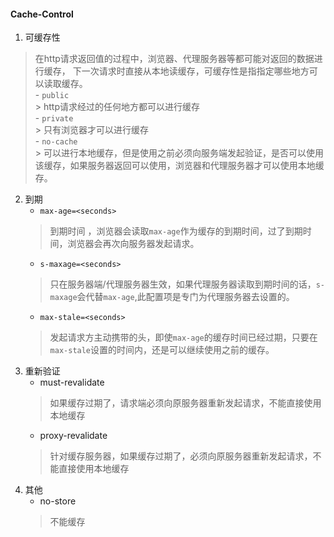 #### Cache-Control
1. 可缓存性
> 在http请求返回值的过程中，浏览器、代理服务器等都可能对返回的数据进行缓存，
下一次请求时直接从本地读缓存，可缓存性是指指定哪些地方可以读取缓存。  
    - `public`  
    > http请求经过的任何地方都可以进行缓存  
    - `private`  
    > 只有浏览器才可以进行缓存  
    - `no-cache`  
    > 可以进行本地缓存，但是使用之前必须向服务端发起验证，是否可以使用该缓存，如果服务器返回可以使用，浏览器和代理服务器才可以使用本地缓存。  
2. 到期
    - `max-age=<seconds>`
    > 到期时间 ，浏览器会读取`max-age`作为缓存的到期时间，过了到期时间，浏览器会再次向服务器发起请求。
    - `s-maxage=<seconds>`
    > 只在服务器端/代理服务器生效，如果代理服务器读取到期时间的话，`s-maxage`会代替`max-age`,此配置项是专门为代理服务器去设置的。
    - `max-stale=<seconds>`
    > 发起请求方主动携带的头，即使`max-age`的缓存时间已经过期，只要在`max-stale`设置的时间内，还是可以继续使用之前的缓存。
3. 重新验证
    - must-revalidate
    > 如果缓存过期了，请求端必须向原服务器重新发起请求，不能直接使用本地缓存
    - proxy-revalidate
    > 针对缓存服务器，如果缓存过期了，必须向原服务器重新发起请求，不能直接使用本地缓存
4. 其他
    - no-store
    > 不能缓存
